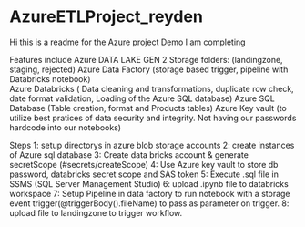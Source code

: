 # AzureETLProject_reyden
Hi this is a readme for the Azure project Demo I am completing

Features include
Azure DATA LAKE GEN 2 Storage folders: (landingzone, staging, rejected)
Azure Data Factory (storage based trigger, pipeline with Databricks notebook)\
Azure Databricks ( Data cleaning and transformations, duplicate row check, date format validation, Loading of the Azure SQL database)
Azure SQL Database (Table creation, format and Products tables)
Azure Key vault (to utilize best pratices of data security and integrity. Not having our passwords hardcode into our notebooks)

Steps
1: setup directorys in azure blob storage accounts
2: create instances of Azure sql database
3: Create data bricks account & generate secretScope (#secrets/createScope)
4: Use Azure key vault to store db password, databricks secret scope and SAS token
5: Execute .sql file in SSMS (SQL Server Management Studio)
6: upload .ipynb file to databricks workspace
7: Setup Pipeline in data factory to run notebook with a storage event trigger(@triggerBody().fileName) to pass as parameter on trigger. 
8: upload file to landingzone to trigger workflow. 
